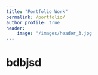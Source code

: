```yaml
---
title: "Portfolio Work"
permalink: /portfolio/
author_profile: true
header:
    image: "/images/header_3.jpg
---
```

# bdbjsd